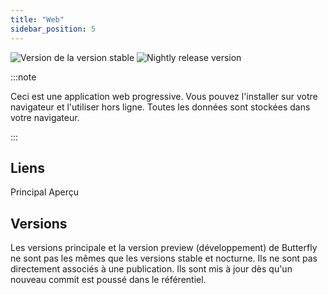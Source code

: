 ```yaml
---
title: "Web"
sidebar_position: 5
---
```


![Version de la version stable](https://img.shields.io/badge/dynamic/yaml?color=c4840d&label=Stable&query=%24.version&url=https%3A%2F%2Fraw.githubusercontent.com%2FLinwoodDev%2Fbutterfly%2Fstable%2Fapp%2Fpubspec.yaml&style=for-the-badge) ![Nightly release version](https://img.shields.io/badge/dynamic/yaml?color=f7d28c&label=Nightly&query=%24.version&url=https%3A%2F%2Fraw.githubusercontent.com%2FLinwoodDev%2Fbutterfly%2Fnightly%2Fapp%2Fpubspec.yaml&style=for-the-badge)

:::note

Ceci est une application web progressive. Vous pouvez l'installer sur votre navigateur et l'utiliser hors ligne. Toutes les données sont stockées dans votre navigateur.

:::


## Liens

<div className="row margin-bottom--lg padding--sm">
<Link className="button button--outline button--info button--lg margin--sm" href="https://butterfly.linwood.dev">
  Principal
</Link>
<Link className="button button--outline button--danger button--lg margin--sm" href="https://preview.butterfly.linwood.dev">
  Aperçu
</Link>
</div>

## Versions

Les versions principale et la version preview (développement) de Butterfly ne sont pas les mêmes que les versions stable et nocturne. Ils ne sont pas directement associés à une publication. Ils sont mis à jour dès qu'un nouveau commit est poussé dans le référentiel.
